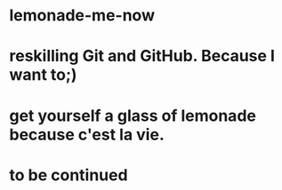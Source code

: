 # lemonade-me-now

# reskilling Git and GitHub. Because I want to;)
# get yourself a glass of lemonade because c'est la vie.
# to be continued  

